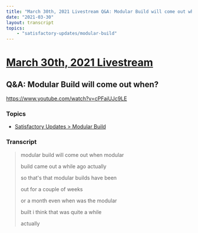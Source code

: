 ```yaml
---
title: "March 30th, 2021 Livestream Q&A: Modular Build will come out when?"
date: "2021-03-30"
layout: transcript
topics:
    - "satisfactory-updates/modular-build"
---
```

# [March 30th, 2021 Livestream](../2021-03-30.md)
## Q&A: Modular Build will come out when?
https://www.youtube.com/watch?v=cPFaiUJc9LE

### Topics
* [Satisfactory Updates > Modular Build](../topics/satisfactory-updates/modular-build.md)

### Transcript

> modular build will come out when modular
>
> build came out a while ago actually
>
> so that's that modular builds have been
>
> out for a couple of weeks
>
> or a month even when was the modular
>
> built i think that was quite a while
>
> actually
